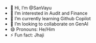 - 👋 Hi, I’m @SanVayu
- 👀 I’m interested in Audit and Finance
- 🌱 I’m currently learning Github Copilot
- 💞️ I’m looking to collaborate on GenAI
- 😄 Pronouns: He/Him
- ⚡ Fun fact: Jhaji

<!---
SanVayu/SanVayu is a ✨ special ✨ repository because its `README.md` (this file) appears on your GitHub profile.
You can click the Preview link to take a look at your changes.
--->
